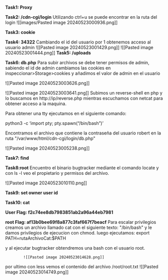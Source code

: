 **Task1: Proxy**

**Task2: /cdn-cgi/login**
Utilizando ctrl+u se puede encontrar en la ruta del login
![[images/Pasted image 20240523000936.png]]

**Task3: cookie**

**Task4: 34322**
Cambiando el id del usuario por 1 obtenemos acceso al usuario admin
![[Pasted image 20240523001429.png]]
![[Pasted image 20240523001444.png]]
**Task5: /uploads**

**Task6: db.php**
Para subir archivos se debe tener permisos de admin, sabiendo el id de admin cambiamos las cookies en inspeccionar>Storage>cookies y añadimos el valor de admin en el usuario 

![[Pasted image 20240523003626.png]]

![[Pasted image 20240523003641.png]]
Subimos un reverse-shell en php y lo buscamos en http://ip/reverse.php mientras escuchamos con netcat para obtener acceso a la maquina.

Para obtener una tty ejecutamos en el siguiente comando:

python3 -c ‘import pty; pty.spawn(“/bin/bash”)’

Encontramos el archivo que contiene la contraseña del usuario robert en la ruta "/var/www/html/cdn-cgi/login/db.php" 

![[Pasted image 20240523005238.png]]


**Task7: find**

**Task8:root**
Encuentro el binario bugtracker mediante el comando locate y con ls -l veo el propietario y permisos del archivo.

![[Pasted image 20240523010110.png]]


**Task9: set owner user id**

**Task10: cat** 

**User Flag: f2c74ee8db7983851ab2a96a44eb7981**

**root Flag: af13b0bee69f8a877c3faf667f7beacf**
Para escalar privilegios creamos un archivo llamado cat con el siguiente texto: "/bin/bash" y le damos privilegios de ejecucion con chmod.
luego ejecutamos:
export PATH=rutaArchivoCat:$PATH

y al ejecutar bugtracker obtendremos una bash con el usuario root.

			![[Pasted image 20240523014628.png]]
			
 por ultimo con less vemos el contenido del archivo /root/root.txt
			 ![[Pasted image 20240523014749.png]]


